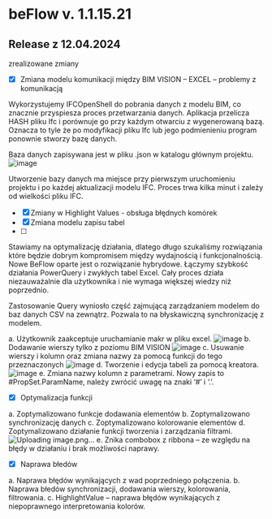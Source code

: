 <!-- @ver:1.1.15.21 -->
# beFlow v. 1.1.15.21

<!-- @changelogstart -->

## Release z 12.04.2024

zrealizowane zmiany 

- [x] Zmiana modelu komunikacji między BIM VISION – EXCEL – problemy z komunikacją

Wykorzystujemy IFCOpenShell do pobrania danych z modelu BIM, co znacznie przyspiesza proces przetwarzania danych. Aplikacja przelicza HASH pliku Ifc i porównuje go przy każdym otwarciu z wygenerowaną bazą. Oznacza to tyle że po modyfikacji pliku Ifc lub jego podmienieniu program ponownie stworzy bazę danych.

Baza danych zapisywana jest w pliku .json w katalogu głównym projektu. 
![image](https://github.com/pe0067/beflow/assets/86341947/9f01bab1-f2ea-49c7-a8bd-1746c6118696)

Utworzenie bazy danych ma miejsce przy pierwszym uruchomieniu projektu i po każdej aktualizacji modelu IFC. Proces trwa kilka minut i zależy od wielkości pliku IFC.  

- [x] Zmiany w Highlight Values - obsługa błędnych komórek
- [x] Zmiana modelu zapisu tabel
- [ ] 
Stawiamy na optymalizację działania, dlatego długo szukaliśmy rozwiązania które będzie dobrym kompromisem między wydajnością i funkcjonalnością. Nowe BeFlow oparte jest o rozwiązanie hybrydowe. Łączymy szybkość działania PowerQuery i zwykłych tabel Excel. Cały proces działa niezauważalnie dla użytkownika i nie wymaga większej wiedzy niż poprzednio. 

Zastosowanie Query wyniosło część zajmującą zarządzaniem modelem do baz danych CSV na zewnątrz. Pozwala to na błyskawiczną synchronizację z modelem.  

a. Użytkownik zaakceptuje uruchamianie makr w pliku excel.
![image](https://github.com/pe0067/beflow/assets/86341947/6590a16c-3c51-48a8-a9cb-9044d128048a)
b. Dodawanie wierszy tylko z poziomu BIM VISION 
![image](https://github.com/pe0067/beflow/assets/86341947/854b715b-f1a0-4485-8fbe-36c0b4fcf56f)
c. Usuwanie wierszy i kolumn oraz zmiana nazwy za pomocą funkcji do tego przeznaczonych 
![image](https://github.com/pe0067/beflow/assets/86341947/1eac2503-9145-4e79-9a8b-27c3541ae83b)
d. Tworzenie i edycja tabeli za pomocą kreatora.  
![image](https://github.com/pe0067/beflow/assets/86341947/c7792f8f-6c16-48c1-982d-6f2869b27ae9)
e. Zmiana nazwy kolumn z parametrami. Nowy zapis to #PropSet.ParamName, należy zwrócić uwagę na znaki ‘#’ i ‘.’. 

- [x] Optymalizacja funkcji

a. Zoptymalizowano funkcje dodawania elementów 
b. Zoptymalizowano synchronizację danych 
c. Zoptymalizowano kolorowanie elementów 
d. Zoptymalizowano działanie funkcji tworzenia i zarządzania filtrami.  
![Uploading image.png…]()
e. Znika combobox z ribbona – ze względu na błędy w działaniu i brak możliwości naprawy. 

- [x] Naprawa błedów 

a. Naprawa błędów wynikających z wad poprzedniego połączenia. 
b. Naprawa błedów synchronizacji, dodawania wierszy, kolorowania, filtrowania. 
c. HighlightValue – naprawa błędów wynikających z niepoprawnego interpretowania kolorów.        

<!-- @changelogend -->
